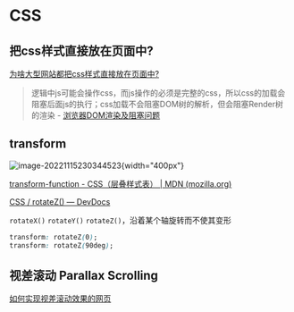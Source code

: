 # CSS

## 把css样式直接放在页面中?
[为啥大型网站都把css样式直接放在页面中?](https://www.zhihu.com/question/284779856/answer/444228173)
> 逻辑中js可能会操作css，而js操作的必须是完整的css，所以css的加载会阻塞后面js的执行；css加载不会阻塞DOM树的解析，但会阻塞Render树的渲染 - [浏览器DOM渲染及阻塞问题](https://www.cnblogs.com/liuarui/p/11393297.html)

## transform

![image-20221115230344523](https://ulooklikeamovie.oss-cn-beijing.aliyuncs.com/img/image-20221115230344523.png){width="400px"}

[transform-function - CSS（层叠样式表） | MDN (mozilla.org)](https://developer.mozilla.org/zh-CN/docs/Web/CSS/transform-function#rotatex)

[CSS / rotateZ() — DevDocs](https://devdocs.io/css/transform-function/rotatez)

`rotateX()` `rotateY()` `rotateZ()`，沿着某个轴旋转而不使其变形

```css
transform: rotateZ(0);
transform: rotateZ(90deg);
```

## 视差滚动 Parallax Scrolling
[如何实现视差滚动效果的网页](https://www.zhihu.com/question/20990029)
